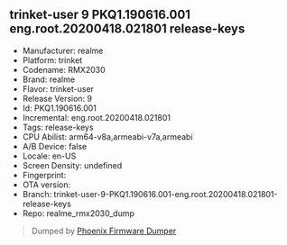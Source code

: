 ## trinket-user 9 PKQ1.190616.001 eng.root.20200418.021801 release-keys
- Manufacturer: realme
- Platform: trinket
- Codename: RMX2030
- Brand: realme
- Flavor: trinket-user
- Release Version: 9
- Id: PKQ1.190616.001
- Incremental: eng.root.20200418.021801
- Tags: release-keys
- CPU Abilist: arm64-v8a,armeabi-v7a,armeabi
- A/B Device: false
- Locale: en-US
- Screen Density: undefined
- Fingerprint: 
- OTA version: 
- Branch: trinket-user-9-PKQ1.190616.001-eng.root.20200418.021801-release-keys
- Repo: realme_rmx2030_dump


>Dumped by [Phoenix Firmware Dumper](https://github.com/DroidDumps/phoenix_firmware_dumper)
